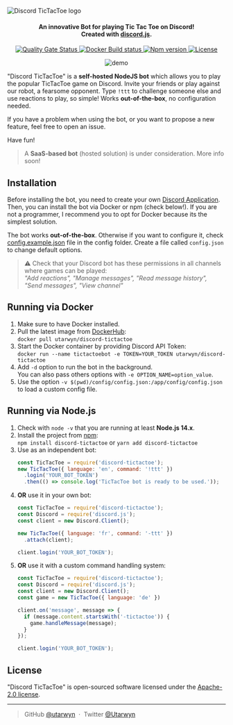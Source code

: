 ![Discord TicTacToe logo](https://i.imgur.com/d9ldRKK.png)

<h4 align="center">
An innovative Bot for playing Tic Tac Toe on Discord!
<br>
Created with <a href="https://github.com/discordjs/discord.js">discord.js</a>.
</h4>

<p align="center">
    <a href="https://sonarcloud.io/dashboard?id=utarwyn_discord-tictactoe">
        <img src="https://sonarcloud.io/api/project_badges/measure?project=utarwyn_discord-tictactoe&metric=alert_status" alt="Quality Gate Status">
    </a>
    <a href="https://hub.docker.com/r/utarwyn/discord-tictactoe">
        <img src="https://img.shields.io/docker/cloud/build/utarwyn/discord-tictactoe" alt="Docker Build status">
    </a>
    <a href="https://github.com/utarwyn/discord-tictactoe/releases">
        <img src="https://img.shields.io/github/package-json/v/utarwyn/discord-tictactoe" alt="Npm version">
    </a>
    <a href="https://github.com/utarwyn/discord-tictactoe/blob/master/LICENSE">
        <img src="https://img.shields.io/github/license/utarwyn/discord-tictactoe" alt="License">
    </a>
</p>

<p align="center">
    <img src="https://i.imgur.com/bfl7wwm.gif" alt="demo">
</p>

"Discord TicTacToe" is a **self-hosted NodeJS bot** which allows you to play the popular TicTacToe game on Discord.
Invite your friends or play against our robot, a fearsome opponent. Type `!ttt` to challenge someone else and use reactions to play, so simple!
Works **out-of-the-box**, no configuration needed.

If you have a problem when using the bot, or you want to propose a new feature, feel free to open an issue.

Have fun!

> A **SaaS-based bot** (hosted solution) is under consideration. More info soon!

Installation
------------

Before installing the bot, you need to create your own [Discord Application][6].
Then, you can install the bot via Docker or npm (check below!). If you are not a programmer, I recommend you to opt for Docker because its the simplest solution.

The bot works **out-of-the-box**. Otherwise if you want to configure it, check [config.example.json][7] file in the config folder.
Create a file called `config.json` to change default options.

> :warning: Check that your Discord bot has these permissions in all channels where games can be played:\
> *"Add reactions", "Manage messages", "Read message history", "Send messages", "View channel"*

Running via Docker
------------

1. Make sure to have Docker installed.
2. Pull the latest image from [DockerHub][1]:\
   `docker pull utarwyn/discord-tictactoe`
3. Start the Docker container by providing Discord API Token:\
   `docker run --name tictactoebot -e TOKEN=YOUR_TOKEN utarwyn/discord-tictactoe`
4. Add `-d` option to run the bot in the background.\
   You can also pass others options with `-e OPTION_NAME=option_value`.
5. Use the option `-v $(pwd)/config/config.json:/app/config/config.json` to load a custom config file.

Running via Node.js
------------

1. Check with `node -v` that you are running at least **Node.js 14.x**.
2. Install the project from [npm][2]:\
   `npm install discord-tictactoe` or `yarn add discord-tictactoe`
3. Use as an independent bot:
   ```javascript
   const TicTacToe = require('discord-tictactoe');
   new TicTacToe({ language: 'en', command: '!ttt' })
     .login('YOUR_BOT_TOKEN')
     .then(() => console.log('TicTacToe bot is ready to be used.'));
   ```
4. **OR** use it in your own bot:
   ```javascript
   const TicTacToe = require('discord-tictactoe');
   const Discord = require('discord.js');
   const client = new Discord.Client();
   
   new TicTacToe({ language: 'fr', command: '-ttt' })
     .attach(client);
   
   client.login('YOUR_BOT_TOKEN');
   ```
5. **OR** use it with a custom command handling system:
   ```javascript
   const TicTacToe = require('discord-tictactoe');
   const Discord = require('discord.js');
   const client = new Discord.Client();
   const game = new TicTacToe({ language: 'de' })
   
   client.on('message', message => {
     if (message.content.startsWith('-tictactoe')) {
       game.handleMessage(message);
     }
   });
   
   client.login('YOUR_BOT_TOKEN');
   ```

License
--------

"Discord TicTacToe" is open-sourced software licensed under the [Apache-2.0 license][3].

---
> GitHub [@utarwyn][4] &nbsp;&middot;&nbsp; Twitter [@Utarwyn][5]


[1]: https://hub.docker.com/r/utarwyn/discord-tictactoe
[2]: https://www.npmjs.com/package/discord-tictactoe
[3]: https://github.com/utarwyn/discord-tictactoe/blob/next/LICENSE
[4]: https://github.com/utarwyn
[5]: https://twitter.com/Utarwyn
[6]: https://discordapp.com/developers/applications
[7]: https://github.com/utarwyn/discord-tictactoe/blob/next/config/config.example.json
